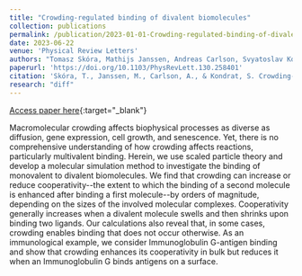 ```yaml
---
title: "Crowding-regulated binding of divalent biomolecules"
collection: publications
permalink: /publication/2023-01-01-Crowding-regulated-binding-of-divalent-biomolecules
date: 2023-06-22
venue: 'Physical Review Letters'
authors: "Tomasz Skóra, Mathijs Janssen, Andreas Carlson, Svyatoslav Kondrat"
paperurl: 'https://doi.org/10.1103/PhysRevLett.130.258401'
citation: 'Skóra, T., Janssen, M., Carlson, A., & Kondrat, S. Crowding-regulated binding of divalent biomolecules. Physical Review Letters 130, 258401 (2023)'
research: "diff"
---
```

[Access paper here](https://doi.org/10.1103/PhysRevLett.130.258401){:target="_blank"}

Macromolecular crowding affects biophysical processes as diverse as diffusion, gene expression, cell growth, and senescence. Yet, there is no comprehensive understanding of how crowding affects reactions, particularly multivalent binding. Herein, we use scaled particle theory and develop a molecular simulation method to investigate the binding of monovalent to divalent biomolecules. We find that crowding can increase or reduce cooperativity--the extent to which the binding of a second molecule is enhanced after binding a first molecule--by orders of magnitude, depending on the sizes of the involved molecular complexes. Cooperativity generally increases when a divalent molecule swells and then shrinks upon binding two ligands. Our calculations also reveal that, in some cases, crowding enables binding that does not occur otherwise. As an immunological example, we consider Immunoglobulin G-antigen binding and show that crowding enhances its cooperativity in bulk but reduces it when an Immunoglobulin G binds antigens on a surface.